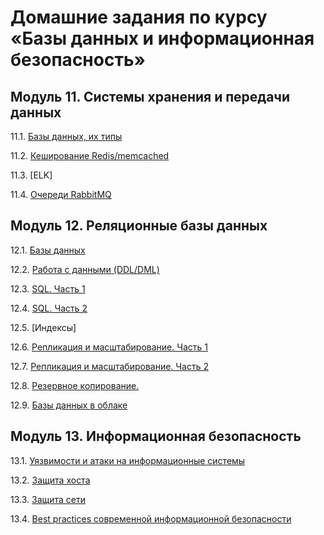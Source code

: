 # Домашние задания по курсу «Базы данных и информационная безопасность»
## Модуль 11. Системы хранения и передачи данных

11.1. [Базы данных, их типы](https://github.com/OctaPod/Homework5/blob/main/11/11-01.md)

11.2. [Кеширование Redis/memcached](https://github.com/OctaPod/Homework5/blob/main/11/11-02.md)

11.3. [ELK]

11.4. [Очереди RabbitMQ](https://github.com/OctaPod/Homework5/blob/main/11/11-04.md)


## Модуль 12. Реляционные базы данных

12.1. [Базы данных](https://github.com/OctaPod/Homework5/blob/main/12/12-01.md)

12.2. [Работа с данными (DDL/DML)](https://github.com/OctaPod/Homework5/blob/main/12/12-02.md)

12.3. [SQL. Часть 1](https://github.com/OctaPod/Homework5/blob/main/12/12-03.md)

12.4. [SQL. Часть 2](https://github.com/OctaPod/Homework5/blob/main/12/12-04.md)

12.5. [Индексы]

12.6. [Репликация и масштабирование. Часть 1](https://github.com/OctaPod/Homework5/blob/main/12/12-06.md)

12.7. [Репликация и масштабирование. Часть 2](https://github.com/OctaPod/Homework5/blob/main/12/12-07.md)

12.8. [Резервное копирование. ](https://github.com/OctaPod/Homework5/blob/main/12/12-08.md)

12.9. [Базы данных в облаке](https://github.com/netology-code/sdb-homeworks/blob/main/12/12-09.md)


## Модуль 13. Информационная безопасность

13.1. [Уязвимости и атаки на информационные системы](https://github.com/OctaPod/Homework5/blob/main/13/13-01.md)

13.2. [Защита хоста](https://github.com/netology-code/sdb-homeworks/blob/main/13-02.md)

13.3. [Защита сети](https://github.com/netology-code/sdb-homeworks/blob/main/13-03.md)

13.4. [Best practices современной информационной безопасности]()
